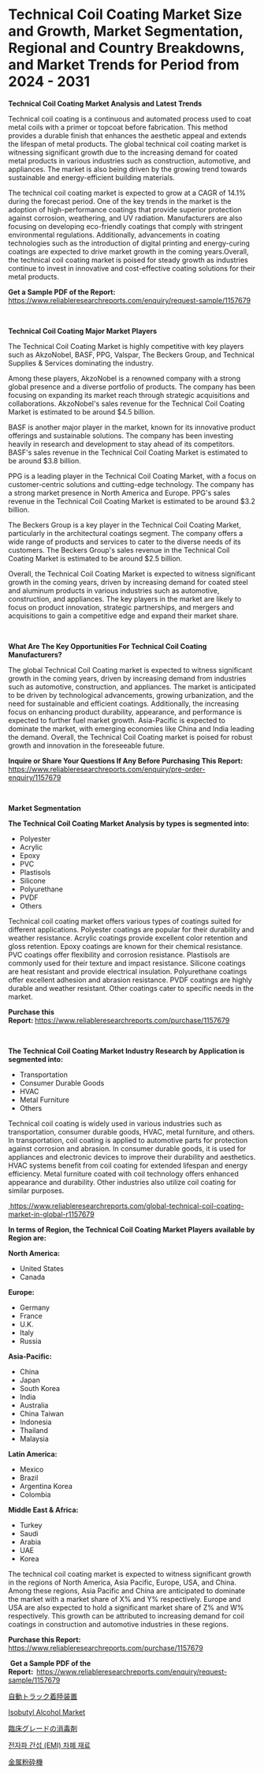 <p><h1>Technical Coil Coating Market Size and Growth, Market Segmentation, Regional and Country Breakdowns, and Market Trends for Period from 2024 -  2031</h1></p><p><strong>Technical Coil Coating Market Analysis and Latest Trends</strong></p>
<p><p>Technical coil coating is a continuous and automated process used to coat metal coils with a primer or topcoat before fabrication. This method provides a durable finish that enhances the aesthetic appeal and extends the lifespan of metal products. The global technical coil coating market is witnessing significant growth due to the increasing demand for coated metal products in various industries such as construction, automotive, and appliances. The market is also being driven by the growing trend towards sustainable and energy-efficient building materials.</p><p>The technical coil coating market is expected to grow at a CAGR of 14.1% during the forecast period. One of the key trends in the market is the adoption of high-performance coatings that provide superior protection against corrosion, weathering, and UV radiation. Manufacturers are also focusing on developing eco-friendly coatings that comply with stringent environmental regulations. Additionally, advancements in coating technologies such as the introduction of digital printing and energy-curing coatings are expected to drive market growth in the coming years.Overall, the technical coil coating market is poised for steady growth as industries continue to invest in innovative and cost-effective coating solutions for their metal products.</p></p>
<p><strong>Get a Sample PDF of the Report:&nbsp;</strong> <a href="https://www.reliableresearchreports.com/enquiry/request-sample/1157679">https://www.reliableresearchreports.com/enquiry/request-sample/1157679</a></p>
<p>&nbsp;</p>
<p><strong>Technical Coil Coating Major Market Players</strong></p>
<p><p>The Technical Coil Coating Market is highly competitive with key players such as AkzoNobel, BASF, PPG, Valspar, The Beckers Group, and Technical Supplies & Services dominating the industry. </p><p>Among these players, AkzoNobel is a renowned company with a strong global presence and a diverse portfolio of products. The company has been focusing on expanding its market reach through strategic acquisitions and collaborations. AkzoNobel's sales revenue for the Technical Coil Coating Market is estimated to be around $4.5 billion.</p><p>BASF is another major player in the market, known for its innovative product offerings and sustainable solutions. The company has been investing heavily in research and development to stay ahead of its competitors. BASF's sales revenue in the Technical Coil Coating Market is estimated to be around $3.8 billion.</p><p>PPG is a leading player in the Technical Coil Coating Market, with a focus on customer-centric solutions and cutting-edge technology. The company has a strong market presence in North America and Europe. PPG's sales revenue in the Technical Coil Coating Market is estimated to be around $3.2 billion.</p><p>The Beckers Group is a key player in the Technical Coil Coating Market, particularly in the architectural coatings segment. The company offers a wide range of products and services to cater to the diverse needs of its customers. The Beckers Group's sales revenue in the Technical Coil Coating Market is estimated to be around $2.5 billion.</p><p>Overall, the Technical Coil Coating Market is expected to witness significant growth in the coming years, driven by increasing demand for coated steel and aluminum products in various industries such as automotive, construction, and appliances. The key players in the market are likely to focus on product innovation, strategic partnerships, and mergers and acquisitions to gain a competitive edge and expand their market share.</p></p>
<p>&nbsp;</p>
<p><strong>What Are The Key Opportunities For Technical Coil Coating Manufacturers?</strong></p>
<p><p>The global Technical Coil Coating market is expected to witness significant growth in the coming years, driven by increasing demand from industries such as automotive, construction, and appliances. The market is anticipated to be driven by technological advancements, growing urbanization, and the need for sustainable and efficient coatings. Additionally, the increasing focus on enhancing product durability, appearance, and performance is expected to further fuel market growth. Asia-Pacific is expected to dominate the market, with emerging economies like China and India leading the demand. Overall, the Technical Coil Coating market is poised for robust growth and innovation in the foreseeable future.</p></p>
<p><strong>Inquire or Share Your Questions If Any Before Purchasing This Report:</strong> <a href="https://www.reliableresearchreports.com/enquiry/pre-order-enquiry/1157679">https://www.reliableresearchreports.com/enquiry/pre-order-enquiry/1157679</a></p>
<p>&nbsp;</p>
<p><strong>Market Segmentation</strong></p>
<p><strong>The Technical Coil Coating Market Analysis by types is segmented into:</strong></p>
<p><ul><li>Polyester</li><li>Acrylic</li><li>Epoxy</li><li>PVC</li><li>Plastisols</li><li>Silicone</li><li>Polyurethane</li><li>PVDF</li><li>Others</li></ul></p>
<p><p>Technical coil coating market offers various types of coatings suited for different applications. Polyester coatings are popular for their durability and weather resistance. Acrylic coatings provide excellent color retention and gloss retention. Epoxy coatings are known for their chemical resistance. PVC coatings offer flexibility and corrosion resistance. Plastisols are commonly used for their texture and impact resistance. Silicone coatings are heat resistant and provide electrical insulation. Polyurethane coatings offer excellent adhesion and abrasion resistance. PVDF coatings are highly durable and weather resistant. Other coatings cater to specific needs in the market.</p></p>
<p><strong>Purchase this Report:&nbsp;</strong><a href="https://www.reliableresearchreports.com/purchase/1157679">https://www.reliableresearchreports.com/purchase/1157679</a></p>
<p>&nbsp;</p>
<p><strong>The Technical Coil Coating Market Industry Research by Application is segmented into:</strong></p>
<p><ul><li>Transportation</li><li>Consumer Durable Goods</li><li>HVAC</li><li>Metal Furniture</li><li>Others</li></ul></p>
<p><p>Technical coil coating is widely used in various industries such as transportation, consumer durable goods, HVAC, metal furniture, and others. In transportation, coil coating is applied to automotive parts for protection against corrosion and abrasion. In consumer durable goods, it is used for appliances and electronic devices to improve their durability and aesthetics. HVAC systems benefit from coil coating for extended lifespan and energy efficiency. Metal furniture coated with coil technology offers enhanced appearance and durability. Other industries also utilize coil coating for similar purposes.</p></p>
<p><a href="https://www.reliableresearchreports.com/global-technical-coil-coating-market-in-global-r1157679">&nbsp;https://www.reliableresearchreports.com/global-technical-coil-coating-market-in-global-r1157679</a></p>
<p><strong>In terms of Region, the Technical Coil Coating Market Players available by Region are:</strong></p>
<p>
    <p> <strong> North America: </strong>
        <ul>
            <li>United States</li>
            <li>Canada</li>
        </ul>
        </p> 
    <p> <strong> Europe: </strong>
        <ul>
            <li>Germany</li>
            <li>France</li>
            <li>U.K.</li>
            <li>Italy</li>
            <li>Russia</li>
        </ul>
        </p> 
    <p> <strong> Asia-Pacific: </strong>
        <ul>
            <li>China</li>
            <li>Japan</li>
            <li>South Korea</li>
            <li>India</li>
            <li>Australia</li>
            <li>China Taiwan</li>
            <li>Indonesia</li>
            <li>Thailand</li>
            <li>Malaysia</li>
        </ul>
        </p> 
    <p> <strong> Latin America: </strong>
        <ul>
            <li>Mexico</li>
            <li>Brazil</li>
            <li>Argentina Korea</li>
            <li>Colombia</li>
        </ul>
        </p> 
    <p> <strong> Middle East & Africa: </strong>
        <ul>
            <li>Turkey</li>
            <li>Saudi</li>
            <li>Arabia</li>
            <li>UAE</li>
            <li>Korea</li>
        </ul>
    </p>
    </p>
<p><p>The technical coil coating market is expected to witness significant growth in the regions of North America, Asia Pacific, Europe, USA, and China. Among these regions, Asia Pacific and China are anticipated to dominate the market with a market share of X% and Y% respectively. Europe and USA are also expected to hold a significant market share of Z% and W% respectively. This growth can be attributed to increasing demand for coil coatings in construction and automotive industries in these regions.</p></p>
<p><strong>Purchase this Report: </strong><a href="https://www.reliableresearchreports.com/purchase/1157679">https://www.reliableresearchreports.com/purchase/1157679</a></p>
<p>&nbsp;<strong>Get a Sample PDF of the Report:&nbsp;&nbsp;</strong><a href="https://www.reliableresearchreports.com/enquiry/request-sample/1157679">https://www.reliableresearchreports.com/enquiry/request-sample/1157679</a></p>
<p><strong></strong></p>
<p><p><a href="https://medium.com/@jeromeboyer1970/2024%E5%B9%B4%E3%81%8B%E3%82%892031%E5%B9%B4%E3%81%BE%E3%81%A7%E3%81%AE%E6%9C%9F%E9%96%93%E3%81%AB%E3%81%8A%E3%81%91%E3%82%8B%E8%87%AA%E5%8B%95%E3%83%88%E3%83%A9%E3%83%83%E3%82%AF%E7%94%A8%E3%83%A9%E3%83%B3%E3%83%87%E3%82%A3%E3%83%B3%E3%82%B0%E3%82%AE%E3%82%A2%E5%B8%82%E5%A0%B4%E3%81%AE%E6%96%B0%E8%88%88%E3%83%88%E3%83%AC%E3%83%B3%E3%83%89%E3%81%A8%E5%B0%86%E6%9D%A5%E5%B1%95%E6%9C%9B-973ef4c70fc7">自動トラック着陸装置</a></p><p><a href="https://github.com/Alonsoolds3wq1d81czn8rbol/Market-Research-Report-List-3/blob/main/isobutyl-alcohol-market.md">Isobutyl Alcohol Market</a></p><p><a href="https://github.com/kegley4963/Market-Research-Report-List-1/blob/main/6078504135698.md">臨床グレードの消毒剤</a></p><p><a href="https://github.com/courtney23pratt/Market-Research-Report-List-1/blob/main/9748757141196.md">전자파 간섭 (EMI) 차폐 재료</a></p><p><a href="https://medium.com/@billyhopkins526/%E5%B8%82%E5%A0%B4-%E7%A8%AE%E9%A1%9E-%E3%82%A2%E3%83%97%E3%83%AA%E3%82%B1%E3%83%BC%E3%82%B7%E3%83%A7%E3%83%B3-%E5%B8%82%E5%A0%B4%E3%83%97%E3%83%AC%E3%82%A4%E3%83%A4%E3%83%BC%E6%88%A6%E7%95%A5-%E5%9C%B0%E5%9F%9F%E5%88%A5%E6%88%90%E9%95%B7%E3%81%AE%E6%B4%9E%E5%AF%9F-%E3%81%8A%E3%82%88%E3%81%B3%E5%B0%86%E6%9D%A5%E3%81%AE%E4%BA%88%E6%B8%AC-2024%E5%B9%B4-2031%E5%B9%B4-%E3%81%AB%E9%96%A2%E3%81%99%E3%82%8B%E3%82%B0%E3%83%AD%E3%83%BC%E3%83%90%E3%83%AB%E9%87%91%E5%B1%9E%E7%B2%89%E7%A0%95%E6%A9%9F%E5%B8%82%E5%A0%B4%E3%82%BB%E3%82%AF%E3%82%BF%E3%83%BC-44890e18384a">金属粉砕機</a></p></p>